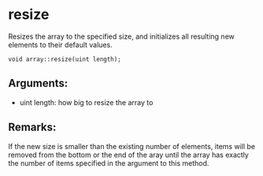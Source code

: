 # resize
Resizes the array to the specified size, and initializes all resulting new elements to their default values.

`void array::resize(uint length);`

## Arguments:
* uint length: how big to resize the array to

## Remarks:
If the new size is smaller than the existing number of elements, items will be removed from the bottom or the end of the aray until the array has exactly the number of items specified in the argument to this method.
